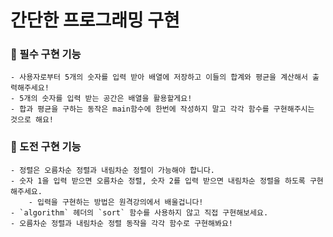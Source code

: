 # 간단한 프로그래밍 구현

### 📌 필수 구현 기능

```
- 사용자로부터 5개의 숫자를 입력 받아 배열에 저장하고 이들의 합계와 평균을 계산해서 출력해주세요!
- 5개의 숫자를 입력 받는 공간은 배열을 활용할게요!
- 합과 평균을 구하는 동작은 main함수에 한번에 작성하지 말고 각각 함수를 구현해주시는 것으로 해요!
```

### 📌 도전 구현 기능

```
- 정렬은 오름차순 정렬과 내림차순 정렬이 가능해야 합니다.
- 숫자 1을 입력 받으면 오름차순 정렬, 숫자 2를 입력 받으면 내림차순 정렬을 하도록 구현해주세요.
    - 입력을 구현하는 방법은 원격강의에서 배울겁니다!
- `algorithm` 헤더의 `sort` 함수를 사용하지 않고 직접 구현해보세요.
- 오름차순 정렬과 내림차순 정렬 동작을 각각 함수로 구현해봐요!
```